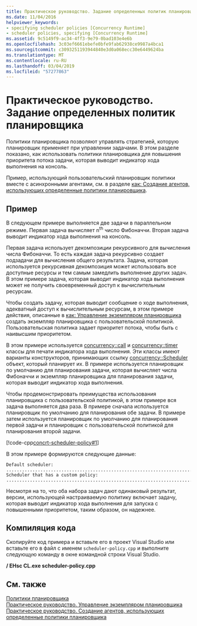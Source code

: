 ```yaml
---
title: Практическое руководство. Задание определенных политик планировщика
ms.date: 11/04/2016
helpviewer_keywords:
- specifying scheduler policies [Concurrency Runtime]
- scheduler policies, specifying [Concurrency Runtime]
ms.assetid: 9c5149f9-ac34-4ff3-9e79-0bad103e4e6b
ms.openlocfilehash: 3c03ef6661ebefe0bfe9fab62938ce9987a4bca1
ms.sourcegitcommit: c3093251193944840e3d0a068ecc30e6449624ba
ms.translationtype: MT
ms.contentlocale: ru-RU
ms.lasthandoff: 03/04/2019
ms.locfileid: "57277863"
---
```

# <a name="how-to-specify-specific-scheduler-policies"></a>Практическое руководство. Задание определенных политик планировщика

Политики планировщика позволяют управлять стратегией, которую планировщик применяет при управлении задачами. В этом разделе показано, как использовать политики планировщика для повышения приоритета потока задачи, которая выводит индикатор хода выполнения на консоль.

Пример, использующий пользовательский планировщик политики вместе с асинхронными агентами, см. в разделе [как: Создание агентов, использующих определенные политики планировщика](../../parallel/concrt/how-to-create-agents-that-use-specific-scheduler-policies.md).

## <a name="example"></a>Пример

В следующем примере выполняется две задачи в параллельном режиме. Первая задача вычисляет n<sup>th</sup> число Фибоначчи. Вторая задача выводит индикатор хода выполнения на консоль.

Первая задача использует декомпозиции рекурсивного для вычисления числа Фибоначчи. То есть каждая задача рекурсивно создает подзадачи для вычисления общего результата. Задача, которая используется рекурсивная декомпозиция может использовать все доступные ресурсы и тем самым замедлить выполнение других задач. В этом примере задача, которая выводит индикатор хода выполнения может не получить своевременный доступ к вычислительным ресурсам.

Чтобы создать задачу, которая выводит сообщение о ходе выполнения, адекватный доступ к вычислительным ресурсам, в этом примере действия, описанные в [как: Управление экземпляром планировщика](../../parallel/concrt/how-to-manage-a-scheduler-instance.md) создать экземпляр планировщика с пользовательской политикой. Пользовательская политика задает приоритет потока, чтобы быть с наивысшим приоритетом.

В этом примере используется [concurrency::call](../../parallel/concrt/reference/call-class.md) и [concurrency::timer](../../parallel/concrt/reference/timer-class.md) классы для печати индикатора хода выполнения. Эти классы имеют варианты конструкторов, принимающих ссылку [concurrency::Scheduler](../../parallel/concrt/reference/scheduler-class.md) объект, который планирует их. В примере используется планировщик по умолчанию для планирования задачи, которая вычисляет числа Фибоначчи и экземпляр планировщика для планирования задачи, которая выводит индикатор хода выполнения.

Чтобы продемонстрировать преимущества использования планировщика с пользовательской политикой, в этом примере вся задача выполняется два раза. В примере сначала используется планировщик по умолчанию для планирования обе задачи. В примере затем используется планировщик по умолчанию для планирования первой задачи и планировщик с пользовательской политикой для планирования второй задачи.

[!code-cpp[concrt-scheduler-policy#1](../../parallel/concrt/codesnippet/cpp/how-to-specify-specific-scheduler-policies_1.cpp)]

В этом примере формируются следующие данные:

```Output
Default scheduler:
...........................................................................done
Scheduler that has a custom policy:
...........................................................................done
```

Несмотря на то, что оба набора задач дают одинаковый результат, версии, использующей настраиваемую политику включает задачу, которая выводит индикатор хода выполнения для запуска с повышенными приоритетом, таким образом, он надежнее.

## <a name="compiling-the-code"></a>Компиляция кода

Скопируйте код примера и вставьте его в проект Visual Studio или вставьте его в файл с именем `scheduler-policy.cpp` и выполните следующую команду в окне командной строки Visual Studio.

**/ EHsc CL.exe scheduler-policy.cpp**

## <a name="see-also"></a>См. также

[Политики планировщика](../../parallel/concrt/scheduler-policies.md)<br/>
[Практическое руководство. Управление экземпляром планировщика](../../parallel/concrt/how-to-manage-a-scheduler-instance.md)<br/>
[Практическое руководство. Создание агентов, использующих определенные политики планировщика](../../parallel/concrt/how-to-create-agents-that-use-specific-scheduler-policies.md)
